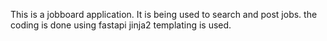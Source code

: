 This is a jobboard application.
It is being used to search and post jobs.
the coding is done using fastapi 
jinja2 templating is used.

